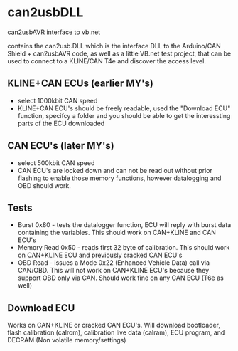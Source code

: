 # can2usbDLL
can2usbAVR interface to vb.net

contains the can2usb.DLL which is the interface DLL to the Arduino/CAN Shield + can2usbAVR code, as well as a little VB.net test project,
that can be used to connect to a KLINE/CAN T4e and discover the access level.

KLINE+CAN ECUs (earlier MY's)
-----------------------------
* select 1000kbit CAN speed
* KLINE+CAN ECU's should be freely readable, used the "Download ECU" function, specifcy a folder and you should be able to get the interessting parts of the ECU downloaded

CAN ECU's (later MY's)
----------------------
* select 500kbit CAN speed
* CAN  ECU's are locked down and can not be read out without prior flashing to enable those memory functions, however datalogging and OBD should work.

Tests
-----
* Burst 0x80 - tests the datalogger function, ECU will reply with burst data containing the variables. This should work on CAN+KLINE and CAN ECU's
* Memory Read 0x50 - reads first 32 byte of calibration. This should work on CAN+KLINE ECU and previously cracked CAN ECU's
* OBD Read - issues a Mode 0x22 (Enhanced Vehicle Data) call via CAN/OBD. This will not work on CAN+KLINE ECU's because they support OBD only via CAN. Should work fine on any CAN ECU (T6e as well)

Download ECU
------------
Works on CAN+KLINE or cracked CAN ECU's.
Will download bootloader, flash calibration (calrom), calibration live data (calram), ECU program, and DECRAM (Non volatile memory/settings)

